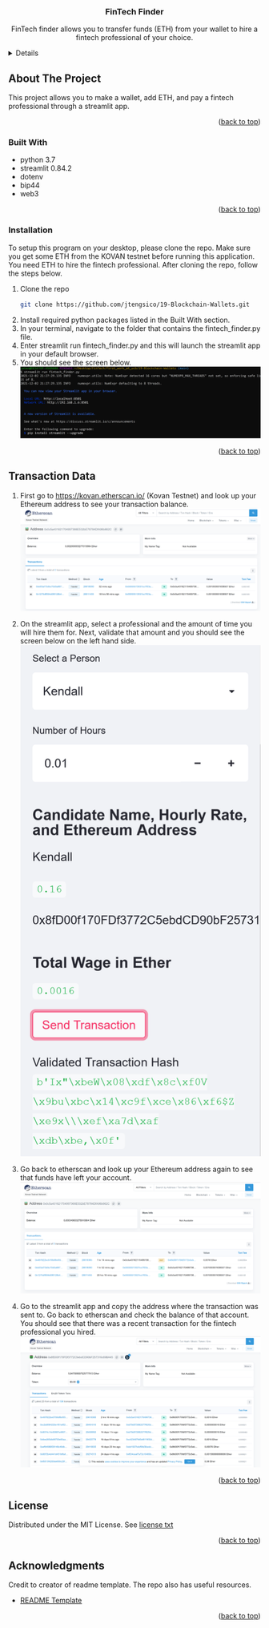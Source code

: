 <div id="top"></div>
<br />

<h3 align="center">FinTech Finder</h3>

  <p align="center">
  FinTech finder allows you to transfer funds (ETH) from your wallet to hire a fintech professional of your choice. 
    <a href="https://github.com/jtengsico/19-Blockchain-Wallets.git">
  </p>
</div>

<!-- TABLE OF CONTENTS -->
<details>
  <summary>Table of Contents</summary>
  <ol>
    <li><a href="#about-the-project">About The Project</a>
    <li><a href="#built-with">Built With</a></li>
    <li><a href="#installation">Installation</a></li>
    <li><a href="#transaction-data">Transaction Data</a></li>
    <li><a href="#license">License</a></li>
    <li><a href="#acknowledgments">Acknowledgments</a></li>
  </ol>
</details>

<!-- ABOUT THE PROJECT -->
## About The Project
This project allows you to make a wallet, add ETH, and pay a fintech professional through a streamlit app. 

<p align="right">(<a href="#top">back to top</a>)</p>

### Built With
* python 3.7 
* streamlit 0.84.2
* dotenv 
* bip44 
* web3 

<p align="right">(<a href="#top">back to top</a>)</p>

<!-- Installation -->
### Installation 

To setup this program on your desktop, please clone the repo.
Make sure you get some ETH from the KOVAN testnet before running this application.
You need ETH to hire the fintech professional.
After cloning the repo, follow the steps below.

1. Clone the repo
   ```sh
   git clone https://github.com/jtengsico/19-Blockchain-Wallets.git
   ```
2. Install required python packages listed in the Built With section. 
3. In your terminal, navigate to the folder that contains the fintech_finder.py file. 
4. Enter streamlit run fintech_finder.py and this will launch the streamlit app in your default browser. 
5. You should see the screen below.
![fintech_trader_runningprogram.png](images_execution/fintech_trader_runningprogram.png) 

<p align="right">(<a href="#top">back to top</a>)</p>

<!-- Transaction Data -->
## Transaction Data
1. First go to https://kovan.etherscan.io/ (Kovan Testnet) and look up your Ethereum address to see your transaction balance. 
![etherscan_kovan_testnet.png](images_execution/etherscan_kovan_testnet.png) 

2. On the streamlit app, select a professional and the amount of time you will hire them for. 
Next, validate that amount and you should see the screen below on the left hand side. 
![validated_transaction19.png](images_execution/validated_transaction19.png) 

3. Go back to etherscan and look up your Ethereum address again to see that funds have left your account. 
![etherscan_transaction_customeraddress.png](images_execution/etherscan_transaction_customeraddress.png)

4. Go to the streamlit app and copy the address where the transaction was sent to. Go back to etherscan and check the balance of that account. 
You should see that there was a recent transaction for the fintech professional you hired. 
![etherscan_fintech_professional_account.png](images_execution/etherscan_fintech_professional_account.png)

<p align="right">(<a href="#top">back to top</a>)</p>

<!-- LICENSE -->
## License

Distributed under the MIT License.
See [license txt](https://github.com/git/git-scm.com/blob/main/MIT-LICENSE.txt)

<p align="right">(<a href="#top">back to top</a>)</p>

<!-- ACKNOWLEDGMENTS -->
## Acknowledgments
Credit to creator of readme template. The repo also has useful resources. 
* [README Template](https://github.com/othneildrew/Best-README-Template.git)

<p align="right">(<a href="#top">back to top</a>)</p>
